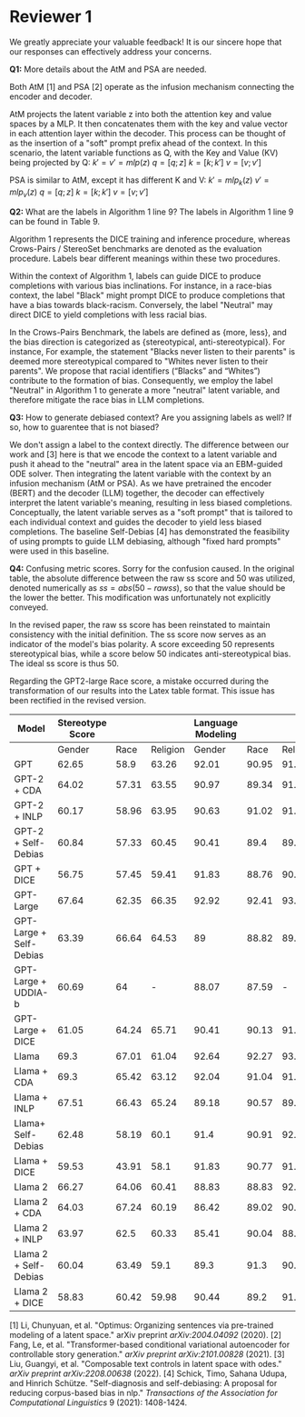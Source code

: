 # Reviewer 1
We greatly appreciate your valuable feedback! It is our sincere hope that our responses can effectively address your concerns.

**Q1:** More details about the AtM and PSA are needed.

Both AtM [1] and PSA [2] operate as the infusion mechanism connecting the encoder and decoder.

AtM projects the latent variable z into both the attention key and value spaces by a MLP. It then concatenates them with the key and value vector in each attention layer within the decoder. This process can be thought of as the insertion of a "soft" prompt prefix ahead of the context. In this scenario, the latent variable functions as Q, with the Key and Value (KV) being projected by Q:
$k' = v' = mlp(z)$
$q = [q;z] \: k = [k;k'] \: v = [v;v']$

PSA is similar to AtM, except it has different K and V:
$k' = mlp_{k}(z) \: v' = mlp_{v}(z)$
$q = [q;z] \: k = [k;k'] \:v = [v;v']$

**Q2:** What are the labels in Algorithm 1 line 9?
The labels in Algorithm 1 line 9 can be found in Table 9. 

Algorithm 1 represents the DICE training and inference procedure, whereas Crows-Pairs / StereoSet benchmarks are denoted as the evaluation procedure. Labels bear different meanings within these two procedures.

Within the context of Algorithm 1, labels can guide DICE to produce completions with various bias inclinations. For instance, in a race-bias context, the label "Black" might prompt DICE to produce completions that have a bias towards black-racism. Conversely, the label "Neutral" may direct DICE to yield completions with less racial bias.

In the Crows-Pairs Benchmark, the labels are defined as {more, less}, and the bias direction is categorized as {stereotypical, anti-stereotypical}. For instance, For example, the statement "Blacks never listen to their parents" is deemed more stereotypical compared to "Whites never listen to their parents". We propose that racial identifiers (“Blacks” and “Whites”) contribute to the formation of bias. Consequently, we employ the label "Neutral" in Algorithm 1 to generate a more "neutral" latent variable, and therefore mitigate the race bias in LLM completions.

**Q3:** How to generate debiased context? Are you assigning labels as well? If so, how to guarentee that is not biased?

We don't assign a label to the context directly. The difference between our work and [3] here is that we encode the context to a latent variable and push it ahead to the "neutral" area in the latent space via an EBM-guided ODE solver. Then integrating the latent variable with the context by an infusion mechanism (AtM or PSA). As we have pretrained the encoder (BERT) and the decoder (LLM) together, the decoder can effectively interpret the latent variable's meaning, resulting in less biased completions. Conceptually, the latent variable serves as a "soft prompt" that is tailored to each individual context and guides the decoder to yield less biased completions. The baseline Self-Debias [4] has demonstrated the feasibility of using prompts to guide LLM debiasing, although "fixed hard prompts" were used in this baseline.

**Q4:** Confusing metric scores.
Sorry for the confusion caused. In the original table, the absolute difference between the raw ss score and 50 was utilized, denoted numerically as $ss = abs(50 - raw ss)$, so that the value should be the lower the better. This modification was unfortunately not explicitly conveyed.

In the revised paper, the raw ss score has been reinstated to maintain consistency with the initial definition. The ss score now serves as an indicator of the model's bias polarity. A score exceeding 50 represents stereotypical bias, while a score below 50 indicates anti-stereotypical bias. The ideal ss score is thus 50.

Regarding the GPT2-large Race score, a mistake occurred during the transformation of our results into the Latex table format. This issue has been rectified in the revised version.

| Model                   | Stereotype Score  |       |          | Language Modeling |       |          | StereoSet ICAT |       |          |
|-------------------------|-------------------|-------|----------|-------------------|-------|----------|----------------|-------|----------|
|                         | Gender            | Race  | Religion | Gender            | Race  | Religion | Gender         | Race  | Religion |
| GPT                     | 62.65             | 58.9  | 63.26    | 92.01             | 90.95 | 91.21    | 68.73          | 74.76 | 67.02    |
| GPT-2 + CDA             | 64.02             | 57.31 | 63.55    | 90.97             | 89.34 | 91.01    | 65.46          | 76.28 | 66.35    |
| GPT-2 + INLP            | 60.17             | 58.96 | 63.95    | 90.63             | 91.02 | 91.16    | 72.20          | 74.71 | 65.73    |
| GPT-2 + Self-Debias     | 60.84             | 57.33 | 60.45    | 90.41             | 89.4  | 89.65    | 70.81          | 76.29 | 70.91    |
| GPT + DICE              | 56.75             | 57.45 | 59.41    | 91.83             | 88.76 | 90.9     | 79.43          | 75.53 | 73.79    |
| GPT-Large               | 67.64             | 62.35 | 66.35    | 92.92             | 92.41 | 93.69    | 60.14          | 69.58 | 63.05    |
| GPT-Large + Self-Debias | 63.39             | 66.64 | 64.53    | 89                | 88.82 | 89.86    | 65.17          | 59.26 | 63.75    |
| GPT-Large + UDDIA-b     | 60.69             | 64    | -        | 88.07             | 87.59 | -        | 69.24          | 63.06 | -        |
| GPT-Large + DICE        | 61.05             | 64.24 | 65.71    | 90.41             | 90.13 | 91.25    | 70.43          | 64.46 | 62.58    |
| Llama                   | 69.3              | 67.01 | 61.04    | 92.64             | 92.27 | 93.1     | 56.88          | 60.88 | 72.54    |
| Llama + CDA             | 69.3              | 65.42 | 63.12    | 92.04             | 91.04 | 91.01    | 56.51          | 62.96 | 67.13    |
| Llama + INLP            | 67.51             | 66.43 | 65.24    | 89.18             | 90.57 | 89.92    | 57.95          | 60.81 | 62.51    |
| Llama+ Self-Debias      | 62.48             | 58.19 | 60.1     | 91.4              | 90.91 | 92.31    | 68.59          | 76.02 | 73.66    |
| Llama + DICE            | 59.53             | 43.91 | 58.1     | 91.83             | 90.77 | 91.43    | 74.33          | 79.71 | 76.62    |
| Llama 2                 | 66.27             | 64.06 | 60.41    | 88.83             | 88.83 | 92.27    | 59.92          | 63.85 | 73.06    |
| Llama 2 + CDA           | 64.03             | 67.24 | 60.19    | 86.42             | 89.02 | 90.41    | 62.17          | 58.33 | 71.98    |
| Llama 2 + INLP          | 63.97             | 62.5  | 60.33    | 85.41             | 90.04 | 88.98    | 61.55          | 67.53 | 70.60    |
| Llama 2 + Self-Debias   | 60.04             | 63.49 | 59.1     | 89.3              | 91.3  | 90.17    | 71.37          | 66.67 | 73.76    |
| Llama 2 + DICE          | 58.83             | 60.42 | 59.98    | 90.44             | 89.2  | 91.47    | 74.47          | 70.61 | 73.21    |


[1] Li, Chunyuan, et al. "Optimus: Organizing sentences via pre-trained modeling of a latent space." arXiv preprint _arXiv:2004.04092_ (2020).
[2] Fang, Le, et al. "Transformer-based conditional variational autoencoder for controllable story generation." _arXiv preprint arXiv:2101.00828_ (2021).
[3] Liu, Guangyi, et al. "Composable text controls in latent space with odes." _arXiv preprint arXiv:2208.00638_ (2022).
[4] Schick, Timo, Sahana Udupa, and Hinrich Schütze. "Self-diagnosis and self-debiasing: A proposal for reducing corpus-based bias in nlp." _Transactions of the Association for Computational Linguistics_ 9 (2021): 1408-1424.
